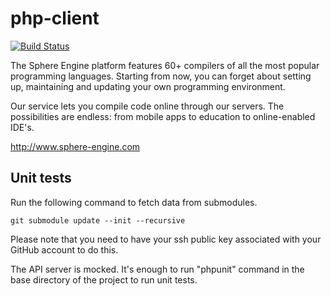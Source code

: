 # php-client

[![Build Status](https://travis-ci.org/sphere-engine/php-client.svg?branch=master)](https://travis-ci.org/sphere-engine/php-client)

The Sphere Engine platform features 60+ compilers of all the most popular programming languages. Starting from now, you can forget about setting up, maintaining and updating your own programming environment.

Our service lets you compile code online through our servers. The possibilities are endless: from mobile apps to education to online-enabled IDE's.

http://www.sphere-engine.com

Unit tests
----------

Run the following command to fetch data from submodules.
```
git submodule update --init --recursive
```
Please note that you need to have your ssh public key associated with your GitHub account to do this.

The API server is mocked. It's enough to run "phpunit" command in the base directory of the project to run unit tests.
